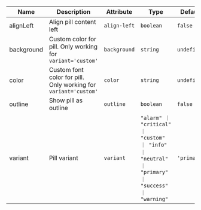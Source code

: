 | Name                                                                                                   | Description                                                     | Attribute    | Type                                                                                              | Default     |
| ------------------------------------------------------------------------------------------------------ | --------------------------------------------------------------- | ------------ | ------------------------------------------------------------------------------------------------- | ----------- |
| <div className="Api__Table"> <div>alignLeft</div> <div className="Api__Table Docs__Tags"></div></div>  | Align pill content left                                         | `align-left` | `boolean`                                                                                         | `false`     |
| <div className="Api__Table"> <div>background</div> <div className="Api__Table Docs__Tags"></div></div> | Custom color for pill. Only working for `variant='custom'`      | `background` | `string`                                                                                          | `undefined` |
| <div className="Api__Table"> <div>color</div> <div className="Api__Table Docs__Tags"></div></div>      | Custom font color for pill. Only working for `variant='custom'` | `color`      | `string`                                                                                          | `undefined` |
| <div className="Api__Table"> <div>outline</div> <div className="Api__Table Docs__Tags"></div></div>    | Show pill as outline                                            | `outline`    | `boolean`                                                                                         | `false`     |
| <div className="Api__Table"> <div>variant</div> <div className="Api__Table Docs__Tags"></div></div>    | Pill variant                                                    | `variant`    | `"alarm" ｜ "critical" ｜ "custom" ｜ "info" ｜ "neutral" ｜ "primary" ｜ "success" ｜ "warning"` | `'primary'` |
